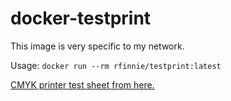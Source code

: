# docker-testprint

This image is very specific to my network.

Usage: ```docker run --rm rfinnie/testprint:latest```

[CMYK printer test sheet from here.](https://www.finnie.org/2018/10/24/cmyk-printer-line-test-sheet/)